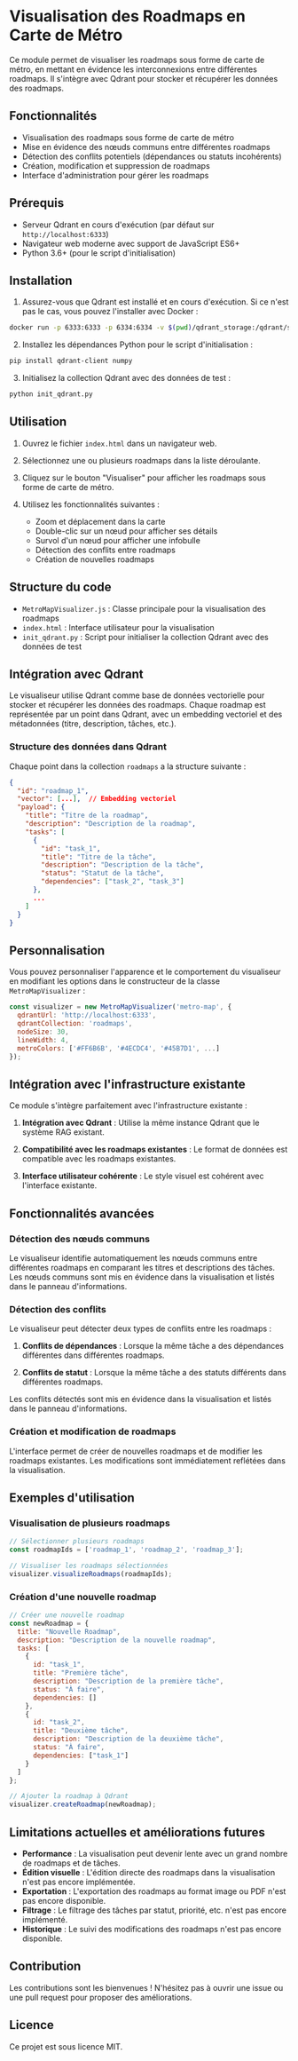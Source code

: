 # Visualisation des Roadmaps en Carte de Métro

Ce module permet de visualiser les roadmaps sous forme de carte de métro, en mettant en évidence les interconnexions entre différentes roadmaps. Il s'intègre avec Qdrant pour stocker et récupérer les données des roadmaps.

## Fonctionnalités

- Visualisation des roadmaps sous forme de carte de métro
- Mise en évidence des nœuds communs entre différentes roadmaps
- Détection des conflits potentiels (dépendances ou statuts incohérents)
- Création, modification et suppression de roadmaps
- Interface d'administration pour gérer les roadmaps

## Prérequis

- Serveur Qdrant en cours d'exécution (par défaut sur `http://localhost:6333`)
- Navigateur web moderne avec support de JavaScript ES6+
- Python 3.6+ (pour le script d'initialisation)

## Installation

1. Assurez-vous que Qdrant est installé et en cours d'exécution. Si ce n'est pas le cas, vous pouvez l'installer avec Docker :

```bash
docker run -p 6333:6333 -p 6334:6334 -v $(pwd)/qdrant_storage:/qdrant/storage qdrant/qdrant
```

2. Installez les dépendances Python pour le script d'initialisation :

```bash
pip install qdrant-client numpy
```

3. Initialisez la collection Qdrant avec des données de test :

```bash
python init_qdrant.py
```

## Utilisation

1. Ouvrez le fichier `index.html` dans un navigateur web.

2. Sélectionnez une ou plusieurs roadmaps dans la liste déroulante.

3. Cliquez sur le bouton "Visualiser" pour afficher les roadmaps sous forme de carte de métro.

4. Utilisez les fonctionnalités suivantes :
   - Zoom et déplacement dans la carte
   - Double-clic sur un nœud pour afficher ses détails
   - Survol d'un nœud pour afficher une infobulle
   - Détection des conflits entre roadmaps
   - Création de nouvelles roadmaps

## Structure du code

- `MetroMapVisualizer.js` : Classe principale pour la visualisation des roadmaps
- `index.html` : Interface utilisateur pour la visualisation
- `init_qdrant.py` : Script pour initialiser la collection Qdrant avec des données de test

## Intégration avec Qdrant

Le visualiseur utilise Qdrant comme base de données vectorielle pour stocker et récupérer les données des roadmaps. Chaque roadmap est représentée par un point dans Qdrant, avec un embedding vectoriel et des métadonnées (titre, description, tâches, etc.).

### Structure des données dans Qdrant

Chaque point dans la collection `roadmaps` a la structure suivante :

```json
{
  "id": "roadmap_1",
  "vector": [...],  // Embedding vectoriel
  "payload": {
    "title": "Titre de la roadmap",
    "description": "Description de la roadmap",
    "tasks": [
      {
        "id": "task_1",
        "title": "Titre de la tâche",
        "description": "Description de la tâche",
        "status": "Statut de la tâche",
        "dependencies": ["task_2", "task_3"]
      },
      ...
    ]
  }
}
```

## Personnalisation

Vous pouvez personnaliser l'apparence et le comportement du visualiseur en modifiant les options dans le constructeur de la classe `MetroMapVisualizer` :

```javascript
const visualizer = new MetroMapVisualizer('metro-map', {
  qdrantUrl: 'http://localhost:6333',
  qdrantCollection: 'roadmaps',
  nodeSize: 30,
  lineWidth: 4,
  metroColors: ['#FF6B6B', '#4ECDC4', '#45B7D1', ...]
});
```

## Intégration avec l'infrastructure existante

Ce module s'intègre parfaitement avec l'infrastructure existante :

1. **Intégration avec Qdrant** : Utilise la même instance Qdrant que le système RAG existant.

2. **Compatibilité avec les roadmaps existantes** : Le format de données est compatible avec les roadmaps existantes.

3. **Interface utilisateur cohérente** : Le style visuel est cohérent avec l'interface existante.

## Fonctionnalités avancées

### Détection des nœuds communs

Le visualiseur identifie automatiquement les nœuds communs entre différentes roadmaps en comparant les titres et descriptions des tâches. Les nœuds communs sont mis en évidence dans la visualisation et listés dans le panneau d'informations.

### Détection des conflits

Le visualiseur peut détecter deux types de conflits entre les roadmaps :

1. **Conflits de dépendances** : Lorsque la même tâche a des dépendances différentes dans différentes roadmaps.

2. **Conflits de statut** : Lorsque la même tâche a des statuts différents dans différentes roadmaps.

Les conflits détectés sont mis en évidence dans la visualisation et listés dans le panneau d'informations.

### Création et modification de roadmaps

L'interface permet de créer de nouvelles roadmaps et de modifier les roadmaps existantes. Les modifications sont immédiatement reflétées dans la visualisation.

## Exemples d'utilisation

### Visualisation de plusieurs roadmaps

```javascript
// Sélectionner plusieurs roadmaps
const roadmapIds = ['roadmap_1', 'roadmap_2', 'roadmap_3'];

// Visualiser les roadmaps sélectionnées
visualizer.visualizeRoadmaps(roadmapIds);
```

### Création d'une nouvelle roadmap

```javascript
// Créer une nouvelle roadmap
const newRoadmap = {
  title: "Nouvelle Roadmap",
  description: "Description de la nouvelle roadmap",
  tasks: [
    {
      id: "task_1",
      title: "Première tâche",
      description: "Description de la première tâche",
      status: "À faire",
      dependencies: []
    },
    {
      id: "task_2",
      title: "Deuxième tâche",
      description: "Description de la deuxième tâche",
      status: "À faire",
      dependencies: ["task_1"]
    }
  ]
};

// Ajouter la roadmap à Qdrant
visualizer.createRoadmap(newRoadmap);
```

## Limitations actuelles et améliorations futures

- **Performance** : La visualisation peut devenir lente avec un grand nombre de roadmaps et de tâches.
- **Édition visuelle** : L'édition directe des roadmaps dans la visualisation n'est pas encore implémentée.
- **Exportation** : L'exportation des roadmaps au format image ou PDF n'est pas encore disponible.
- **Filtrage** : Le filtrage des tâches par statut, priorité, etc. n'est pas encore implémenté.
- **Historique** : Le suivi des modifications des roadmaps n'est pas encore disponible.

## Contribution

Les contributions sont les bienvenues ! N'hésitez pas à ouvrir une issue ou une pull request pour proposer des améliorations.

## Licence

Ce projet est sous licence MIT.
